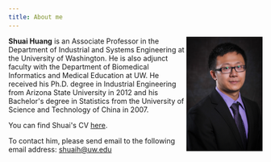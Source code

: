 ```yaml
---
title: About me
---
```


<img src='./images/portrait.jpg' alt='portrait' style="width:30%" align="right"/>

**Shuai Huang** is an Associate Professor in the Department of Industrial and Systems Engineering at the University of Washington. He is also adjunct faculty with the Department of Biomedical Informatics and Medical Education at UW. He received his Ph.D. degree in Industrial Engineering from Arizona State University in 2012 and his Bachelor's degree in Statistics from the University of Science and Technology of China in 2007.

You can find Shuai's CV [here](https://drive.google.com/file/d/1eCH030qqBMF9RlvQNRnJnC3SXc4zCtFF/view?usp=sharing).

To contact him, please send email to the following email address: [shuaih@uw.edu](shuaih@uw.edu)

